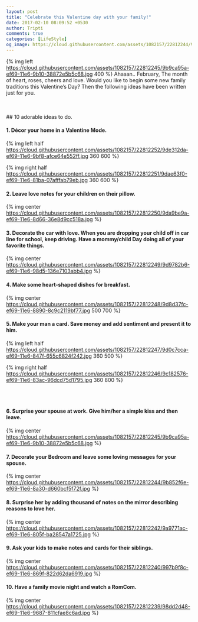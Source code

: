 ```yaml
---
layout: post
title: "Celebrate this Valentine day with your family!"
date: 2017-02-10 08:09:52 +0530
author: Tripti
comments: true
categories: [LifeStyle]
og_image: https://cloud.githubusercontent.com/assets/1082157/22812244/9b852f6e-ef69-11e6-8a30-d660bcf5f72f.jpg
---
```


{% img left https://cloud.githubusercontent.com/assets/1082157/22812245/9b9ca95a-ef69-11e6-9b10-38872e5b5c68.jpg 400 %}
Ahaaan.. February, The month of heart, roses, cheers and love. Would you like to begin some new family traditions this Valentine’s Day? Then the following ideas have been written just for you.

<!-- more -->
<br/>
<br/>
## 10 adorable ideas to do.

#### 1. Décor your home in a Valentine Mode.

   {% img left half https://cloud.githubusercontent.com/assets/1082157/22812252/9de312da-ef69-11e6-9bf8-afce64e552ff.jpg 360 600 %}

   {% img right half  https://cloud.githubusercontent.com/assets/1082157/22812251/9dae63f0-ef69-11e6-81ba-07afffab79eb.jpg 360 600 %}

#### 2. Leave love notes for your children on their pillow.
   {% img center https://cloud.githubusercontent.com/assets/1082157/22812250/9da9be9a-ef69-11e6-8d66-36e8d9cc518a.jpg %}

#### 3. Decorate the car with love. When you are dropping your child off in car line for school, keep driving. Have a mommy/child Day doing all of your favorite things.
   {% img center https://cloud.githubusercontent.com/assets/1082157/22812249/9d9782b6-ef69-11e6-98d5-136e7103abb4.jpg %}

#### 4. Make some heart-shaped dishes for breakfast.
   {% img center https://cloud.githubusercontent.com/assets/1082157/22812248/9d8d37fc-ef69-11e6-8890-8c9c2119bf77.jpg 500 700 %}

#### 5. Make your man a card. Save money and add sentiment and present it to him.

   {% img left half https://cloud.githubusercontent.com/assets/1082157/22812247/9d0c7cca-ef69-11e6-847f-655c6824f242.jpg 360 500 %}

   {% img right half https://cloud.githubusercontent.com/assets/1082157/22812246/9c182576-ef69-11e6-83ac-96dcd75d1795.jpg 360 800 %}


<br/>&nbsp;<br/>
#### 6. Surprise your spouse at work. Give him/her a simple kiss and then leave.
   {% img center https://cloud.githubusercontent.com/assets/1082157/22812245/9b9ca95a-ef69-11e6-9b10-38872e5b5c68.jpg %}

#### 7. Decorate your Bedroom and leave some loving messages for your spouse.
   {% img center https://cloud.githubusercontent.com/assets/1082157/22812244/9b852f6e-ef69-11e6-8a30-d660bcf5f72f.jpg %}

#### 8. Surprise her by adding thousand of notes on the mirror describing reasons to love her.
   {% img center https://cloud.githubusercontent.com/assets/1082157/22812242/9a9771ac-ef69-11e6-805f-ba28547a1725.jpg %}

#### 9. Ask your kids to make notes and cards for their siblings.
   {% img center https://cloud.githubusercontent.com/assets/1082157/22812240/997b9f8c-ef69-11e6-869f-822d62da6919.jpg %}

#### 10. Have a family movie night and watch a RomCom.
   {% img center https://cloud.githubusercontent.com/assets/1082157/22812239/98dd2d48-ef69-11e6-9687-811cfae8c6ad.jpg %}
